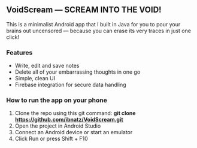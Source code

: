 ## VoidScream — SCREAM INTO THE VOID!

This is a minimalist Android app that I built in Java for you to pour your brains out uncensored — because you can erase its very traces in just one click!

### Features

 + Write, edit and save notes
 + Delete all of your embarrassing thoughts in one go
 + Simple, clean UI
 + Firebase integration for secure data handling

### How to run the app on your phone

1. Clone the repo using this git command: **git clone https://github.com/ibnatz/VoidScream.git**
2. Open the project in Android Studio
3. Connect an Android device or start an emulator
4. Click Run or press Shift + F10

